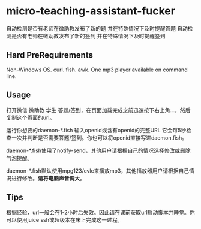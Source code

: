 # micro-teaching-assistant-fucker
自动检测是否有老师在微助教发布了新的题 并在特殊情况下及时提醒答题
自动检测是否有老师在微助教发布了新的签到 并在特殊情况下及时提醒签到

## Hard PreRequirements

Non-Windows OS. curl. fish. awk. One mp3 player available on command line.

## Usage

打开微信 微助教 学生 答题/签到，在页面加载完成之前迅速按下右上角...，然后复制这个页面的url。

运行你想要的daemon-\*.fish 输入openid或含有openid的完整URL 它会每5秒检查一次并判断是否需要答题/签到。你也可以将openid直接写进daemon.fish。

daemon-\*.fish使用了notify-send，其他用户请根据自己的情况选择修改或删除气泡提醒。

daemon-\*.fish默认使用mpg123/cvlc来播放mp3，其他播放器用户请根据自己情况进行修改。**请将电脑声音调大**。

## Tips

根据经验，url一般会在1-2小时后失效。因此请在课前获取url启动脚本并睡觉。你可以使用juice ssh或超级本在床上完成这一过程。
